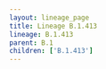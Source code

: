 ```yaml
---
layout: lineage_page
title: Lineage B.1.413
lineage: B.1.413
parent: B.1
children: ['B.1.413']
---
```

